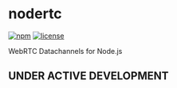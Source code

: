 # nodertc

[![npm](https://img.shields.io/npm/v/nodertc.svg)](https://www.npmjs.com/package/nodertc)
[![license](https://img.shields.io/npm/l/nodertc.svg)](https://www.npmjs.com/package/nodertc)

WebRTC Datachannels for Node.js

## UNDER ACTIVE DEVELOPMENT
